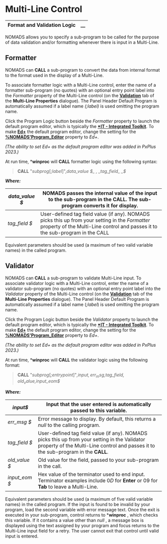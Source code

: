 # Multi-Line Control 

**Format and Validation Logic** |  **__**  
---|---  
  
NOMADS allows you to specify a sub-program to be called for the purpose of data validation and/or formatting whenever there is input in a Multi-Line.

## Formatter

NOMADS can **CALL** a sub-program to convert the data from internal format to the format used in the display of a Multi-Line.

To associate formatter logic with a Multi-Line control, enter the name of a formatter sub-program (no quotes) with an optional entry point label into the _Formatter_ property of the Multi-Line control (on the **[Validation](Multi-Line%20Properties.htm#validation)** tab of the **Multi-Line Properties** dialogue). The Panel Header Default Program is automatically assumed if a label name _(;label)_ is used omitting the program name.

Click the Program Logic button beside the _Formatter_ property to launch the default program editor, which is typically the **[*IT - Integrated Toolkit](../../../toolkit1/overview.md)**. To make **[Ed+](../../../Ed%20Program%20Editor.md)** the default program editor, change the setting for the **[%NOMADS'Program_Editor](../../Appendix/NOMADS%20Variables/Overview.htm#programeditor)** property to _Ed+_.

_(The ability to set Ed+ as the default program editor was added in PxPlus 2023.)_

At run time, ***winproc** will **CALL** formatter logic using the following syntax:

> **CALL** "_subprog_[;_label_]",_data_value_ _$_ , _tag_field_ _$_

**_Where:_**

_data_value_ _$_ |  NOMADS passes the internal value of the input to the sub-program in the CALL. The sub-program converts it for display.  
---|---  
_tag_field_ _$_ |  User-defined tag field value (if any). NOMADS picks this up from your setting in the _Formatter_ property of the Multi-Line control and passes it to the sub-program in the CALL  
  
Equivalent parameters should be used (a maximum of two valid variable names) in the called program.

## Validator

NOMADS can **CALL** a sub-program to validate Multi-Line input. To associate validator logic with a Multi-Line control, enter the name of a validator sub-program (no quotes) with an optional entry point label into the _Validator_ property of the Multi-Line control (on the **[Validation](Multi-Line%20Properties.htm#validation)** tab of the **Multi-Line Properties** dialogue). The Panel Header Default Program is automatically assumed if a label name (_;label_) is used omitting the program name.

Click the Program Logic button beside the _Validator_ property to launch the default program editor, which is typically the **[*IT - Integrated Toolkit](../../../toolkit1/overview.md)**. To make **[Ed+](../../../Ed%20Program%20Editor.md)** the default program editor, change the setting for the **[%NOMADS'Program_Editor](../../Appendix/NOMADS%20Variables/Overview.htm#programeditor)** property to _Ed+_.

_(The ability to set Ed+ as the default program editor was added in PxPlus 2023.)_

At run time, ***winproc** will **CALL** the validator logic using the following format:

> **CALL** "_subprog_[_;entrypoint_]"_,input$,err_msg$,tag_field$,old_value$,input_eom$_

**_Where:_**

_input$_ |  Input that the user entered is automatically passed to this variable.  
---|---  
_err_msg_ _$_ |  Error message to display. By default, this returns a _null_ to the calling program.  
_tag_field_ _$_ |  User-defined tag field value (if any). NOMADS picks this up from your setting in the Validator property of the Multi-Line control and passes it to the sub-program in the **CALL**.  
_old_value_ _$_ |  Old value for the field, passed to your sub-program in the call.  
_input_eom_ _$_ |  Hex value of the terminator used to end input. Terminator examples include $0D$ for **Enter** or $09$ for **Tab** to leave a Multi-Line.  
  
Equivalent parameters should be used (a maximum of five valid variable names) in the called program. If the input is found to be invalid by your program, load the second variable with error message text. Once the exit is executed in your sub-program, control returns to ***winproc** , which checks this variable. If it contains a value other than _null_ , a message box is displayed using the text assigned by your program and focus returns to the Multi-Line input field for a retry. The user cannot exit that control until valid input is entered.
